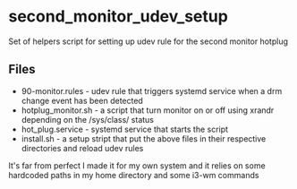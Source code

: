 # second_monitor_udev_setup
Set of helpers script for setting up udev rule for the second monitor hotplug

## Files

- 90-monitor.rules - udev rule that triggers systemd service when a drm change event has been detected
- hotplug_monitor.sh - a script that turn monitor on or off using xrandr depending on the /sys/class/ status
- hot_plug.service - systemd service that starts the script
- install.sh - a setup stript that put the above files in their respective directories and reload udev rules


It's far from perfect I made it for my own system and it relies on some hardcoded paths in my home directory and some i3-wm commands


